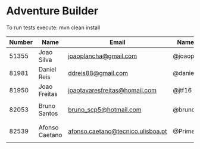 # Adventure Builder

To run tests execute: mvn clean install

|   Number   |          Name           |            Email                   |   Name GitHUb  | Module(s)    |
| ---------- | ----------------------- | ---------------------------------- | -------------- | ------------ |
| 51355      | Joao Silva              | joaoplancha@gmail.com              | @joaoplancha   | Activity     |
| 81981      | Daniel Reis             | ddreis88@gmail.com                 | @danielreis1   | Activity     |
| 81950      | Joao Freitas            | joaotavaresfreitas@homail.com      | @jtf16         | Activity     |
|            |                         |                                    |                |              |
| 82053      | Bruno Santos            | bruno_scp5@hotmail.com             | @brunoaosantos | Bank         |
|            |                         |                                    |                |              |
|            |                         |                                    |                |              |
| 82539      | Afonso Caetano          | afonso.caetano@tecnico.ulisboa.pt  | @PrimeAC       | Hotel/Broker |
|            |                         |                                    |                |              |
 
